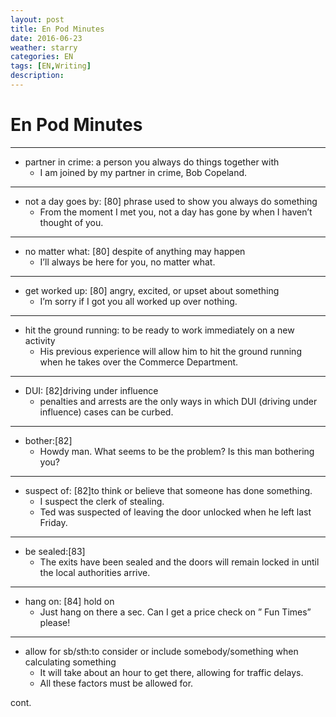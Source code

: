 ```yaml
---
layout: post
title: En Pod Minutes
date: 2016-06-23
weather: starry
categories: EN
tags: [EN,Writing]
description: 
---
```


# En Pod Minutes

---

- partner in crime: a person you always do things together with
	- I am joined by my partner in crime, Bob Copeland.

---

- not a day goes by: [80] phrase used to show you always do something
	- From the moment I met you, not a day has gone by when I haven’t thought of you.

---

- no matter what: [80] despite of anything may happen
	- I’ll always be here for you, no matter what.

---

- get worked up: [80] angry, excited, or upset about something
	- I’m sorry if I got you all worked up over nothing.

---

- hit the ground running: to be ready to work immediately on a new activity
    - His previous experience will allow him to hit the ground running when he takes over the Commerce Department.

---

- DUI: [82]driving under influence
	- penalties and arrests are the only ways in which DUI (driving under influence) cases can be curbed.

---

- bother:[82]
	- Howdy man. What seems to be the problem? Is this man bothering you?

---

- suspect of: [82]to think or believe that someone has done something.
	- I suspect the clerk of stealing. 
	- Ted was suspected of leaving the door unlocked when he left last Friday.

---

- be sealed:[83]
	- The exits have been sealed and the doors will remain locked in until the local authorities arrive.

---

- hang on: [84] hold on
	- Just hang on there a sec. Can I get a price check on ” Fun Times” please!

---

- allow for sb/sth:to consider or include somebody/something when calculating something
	- It will take about an hour to get there, allowing for traffic delays.
	- All these factors must be allowed for.

cont.